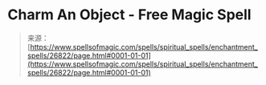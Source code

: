 <!--yml
category: 未分类
date: 2024-06-12 19:15:20
-->

# Charm An Object - Free Magic Spell

> 来源：[https://www.spellsofmagic.com/spells/spiritual_spells/enchantment_spells/26822/page.html#0001-01-01](https://www.spellsofmagic.com/spells/spiritual_spells/enchantment_spells/26822/page.html#0001-01-01)